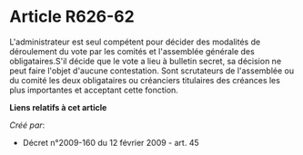# Article R626-62

L'administrateur est seul compétent pour décider des modalités de déroulement du vote par les comités et l'assemblée générale
des obligataires.S'il décide que le vote a lieu à bulletin secret, sa décision ne peut faire l'objet d'aucune contestation.
Sont scrutateurs de l'assemblée ou du comité les deux obligataires ou créanciers titulaires des créances les plus importantes
et acceptant cette fonction.

**Liens relatifs à cet article**

_Créé par_:

  - Décret n°2009-160 du 12 février 2009 - art. 45
